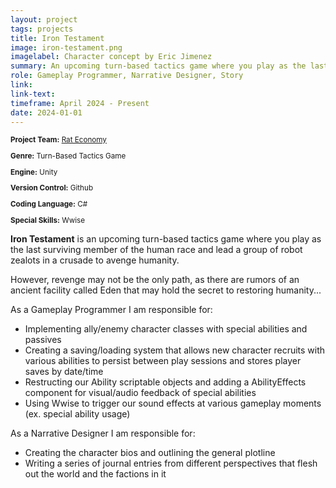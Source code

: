 ```yaml
---
layout: project
tags: projects
title: Iron Testament
image: iron-testament.png
imagelabel: Character concept by Eric Jimenez
summary: An upcoming turn-based tactics game where you play as the last surviving member of the human race and lead a group of robot zealots in a crusade to avenge humanity. 
role: Gameplay Programmer, Narrative Designer, Story
link:
link-text:
timeframe: April 2024 - Present
date: 2024-01-01
---
```

<div class="textspace mt-8" style="font-size: smaller;">
    <p><strong>Project Team:</strong> <a href="https://rat-economy.itch.io/" class="highlight underline hover:text-purple-800">Rat Economy</a></p>
    <p><strong>Genre:</strong> Turn-Based Tactics Game</p>
    <p><strong>Engine:</strong> Unity</p>
    <p><strong>Version Control:</strong> Github</p>
    <p><strong>Coding Language:</strong> C#</p>
    <p><strong>Special Skills:</strong> Wwise</p>
</div>


<div class = "textspace mt-8">
<p class = ""><strong>Iron Testament</strong> is an upcoming turn-based tactics game where you play as the last surviving member of the human race and lead a group of robot zealots in a crusade to avenge humanity. </p>
<p>However, revenge may not be the only path, as there are rumors of an ancient facility called Eden that may hold the secret to restoring humanity...</p>
</div>

<div class = "textspace-no-margin my-8">
    <p>As a <span class = "highlight">Gameplay Programmer</span> I am responsible for:</p>
    <ul class = "list-disc ml-4">
        <li>Implementing ally/enemy character classes with special abilities and passives</li>
        <li>Creating a saving/loading system that allows new character recruits with various abilities to persist between play sessions and stores player saves by date/time</li>
        <li>Restructing our Ability scriptable objects and adding a AbilityEffects component for visual/audio feedback of special abilities</li>
        <li>Using Wwise to trigger our sound effects at various gameplay moments (ex. special ability usage)</li>
</div>

<div class = "textspace-no-margin my-8">
    <p>As a <span class = "highlight">Narrative Designer</span> I am responsible for:</p>
    <ul class = "list-disc ml-4">
        <li>Creating the character bios and outlining the general plotline</li>
        <li>Writing a series of journal entries from different perspectives that flesh out the world and the factions in it</li>
    </ul>
</div>
